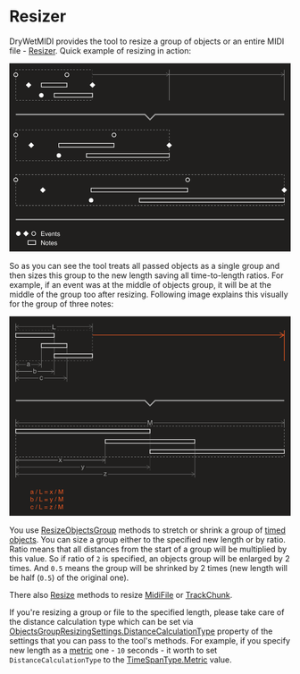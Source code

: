 ﻿---
uid: a_resizer
---

# Resizer

DryWetMIDI provides the tool to resize a group of objects or an entire MIDI file - [Resizer](xref:Melanchall.DryWetMidi.Tools.Resizer). Quick example of resizing in action:

![Objects resizing](images/Resizer/ResizeObjectsGroup.png)

So as you can see the tool treats all passed objects as a single group and then sizes this group to the new length saving all time-to-length ratios. For example, if an event was at the middle of objects group, it will be at the middle of the group too after resizing. Following image explains this visually for the group of three notes:

![Objects resizing in detail](images/Resizer/ResizeObjectsGroup-Details.png)

You use [ResizeObjectsGroup](xref:Melanchall.DryWetMidi.Tools.Resizer.ResizeObjectsGroup*) methods to stretch or shrink a group of [timed objects](xref:Melanchall.DryWetMidi.Interaction.ITimedObject). You can size a group either to the specified new length or by ratio. Ratio means that all distances from the start of a group will be multiplied by this value. So if ratio of `2` is specified, an objects group will be enlarged by 2 times. And `0.5` means the group will be shrinked by 2 times (new length will be half (`0.5`) of the original one).

There also [Resize](xref:Melanchall.DryWetMidi.Tools.Resizer.Resize*) methods to resize [MidiFile](xref:Melanchall.DryWetMidi.Core.MidiFile) or [TrackChunk](xref:Melanchall.DryWetMidi.Core.TrackChunk).

If you're resizing a group or file to the specified length, please take care of the distance calculation type which can be set via [ObjectsGroupResizingSettings.DistanceCalculationType](xref:Melanchall.DryWetMidi.Tools.ObjectsGroupResizingSettings.DistanceCalculationType) property of the settings that you can pass to the tool's methods. For example, if you specify new length as a [metric](xref:a_time_length#metric) one - `10` seconds - it worth to set `DistanceCalculationType` to the [TimeSpanType.Metric](xref:Melanchall.DryWetMidi.Interaction.TimeSpanType.Metric) value.
